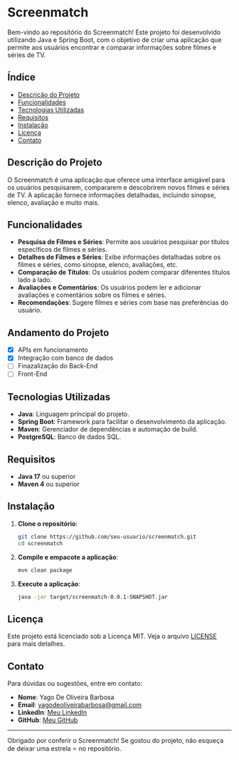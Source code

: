 # Screenmatch

Bem-vindo ao repositório do Screenmatch! Este projeto foi desenvolvido utilizando Java e Spring Boot, com o objetivo de criar uma aplicação que permite aos usuários encontrar e comparar informações sobre filmes e séries de TV.

## Índice

- [Descrição do Projeto](#descrição-do-projeto)
- [Funcionalidades](#funcionalidades)
- [Tecnologias Utilizadas](#tecnologias-utilizadas)
- [Requisitos](#requisitos)
- [Instalação](#instalação)
- [Licença](#licença)
- [Contato](#contato)

## Descrição do Projeto

O Screenmatch é uma aplicação que oferece uma interface amigável para os usuários pesquisarem, compararem e descobrirem novos filmes e séries de TV. A aplicação fornece informações detalhadas, incluindo sinopse, elenco, avaliação e muito mais.

## Funcionalidades

- **Pesquisa de Filmes e Séries**: Permite aos usuários pesquisar por títulos específicos de filmes e séries.
- **Detalhes de Filmes e Séries**: Exibe informações detalhadas sobre os filmes e séries, como sinopse, elenco, avaliações, etc.
- **Comparação de Títulos**: Os usuários podem comparar diferentes títulos lado a lado.
- **Avaliações e Comentários**: Os usuários podem ler e adicionar avaliações e comentários sobre os filmes e séries.
- **Recomendações**: Sugere filmes e séries com base nas preferências do usuário.

## Andamento do Projeto

- [x] APIs em funcionamento
- [x] Integração com banco de dados
- [ ]  Finazalização do Back-End
- [ ] Front-End

## Tecnologias Utilizadas

- **Java**: Linguagem principal do projeto.
- **Spring Boot**: Framework para facilitar o desenvolvimento da aplicação.
- **Maven**: Gerenciador de dependências e automação de build.
- **PostgreSQL**: Banco de dados SQL.


## Requisitos

- **Java 17** ou superior
- **Maven 4** ou superior

## Instalação

1. **Clone o repositório**:
   ```bash
   git clone https://github.com/seu-usuario/screenmatch.git
   cd screenmatch
   ```

2. **Compile e empacote a aplicação**:
   ```bash
   mvn clean package
   ```

3. **Execute a aplicação**:
   ```bash
   java -jar target/screenmatch-0.0.1-SNAPSHOT.jar
   ```


## Licença

Este projeto está licenciado sob a Licença MIT. Veja o arquivo [LICENSE](LICENSE) para mais detalhes.

## Contato

Para dúvidas ou sugestões, entre em contato:

- **Nome**: Yago De Oliveira Barbosa
- **Email**: yagodeoliveirabarbosa@gmail.com
- **LinkedIn**: [Meu LinkedIn](https://www.linkedin.com/in/seu-usuario/](https://www.linkedin.com/in/yago-de-oliveira-barbosa-12525b259/))
- **GitHub**: [Meu GitHub](https://github.com/YagoOlivDev)

---

Obrigado por conferir o Screenmatch! Se gostou do projeto, não esqueça de deixar uma estrela ⭐ no repositório.
